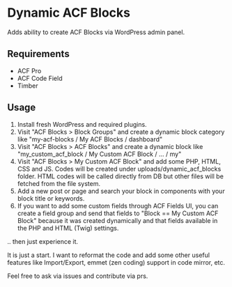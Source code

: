 # Dynamic ACF Blocks
Adds ability to create ACF Blocks via WordPress admin panel.

## Requirements

- ACF Pro
- ACF Code Field
- Timber

## Usage

1. Install fresh WordPress and required plugins.
2. Visit "ACF Blocks > Block Groups" and create a dynamic block category like "my-acf-blocks / My ACF Blocks / dashboard"
3. Visit "ACF Blocks > ACF Blocks" and create a dynamic block like "my_custom_acf_block / My Custom ACF Block / ... / my"
4. Visit "ACF Blocks > My Custom ACF Block" and add some PHP, HTML, CSS and JS. Codes will be created under uploads/dynamic_acf_blocks folder. HTML codes will be called directly from DB but other files will be fetched from the file system.
5. Add a new post or page and search your block in components with your block title or keywords.
6. If you want to add some custom fields through ACF Fields UI, you can create a field group and send that fields to "Block == My Custom ACF Block" because it was created dynamically and that fields available in the PHP and HTML (Twig) settings.

.. then just experience it.

It is just a start. I want to reformat the code and add some other useful features like Import/Export, emmet (zen coding) support in code mirror, etc.

Feel free to ask via issues and contribute via prs.